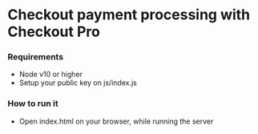 # Checkout payment processing with Checkout Pro

### Requirements
- Node v10 or higher
- Setup your public key on js/index.js

### How to run it
- Open index.html on your browser, while running the server
